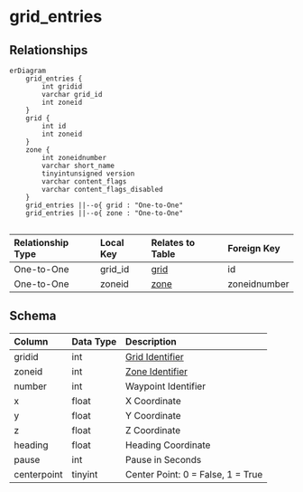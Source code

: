 # grid_entries

## Relationships

```mermaid
erDiagram
    grid_entries {
        int gridid
        varchar grid_id
        int zoneid
    }
    grid {
        int id
        int zoneid
    }
    zone {
        int zoneidnumber
        varchar short_name
        tinyintunsigned version
        varchar content_flags
        varchar content_flags_disabled
    }
    grid_entries ||--o{ grid : "One-to-One"
    grid_entries ||--o{ zone : "One-to-One"


```


| Relationship Type | Local Key | Relates to Table | Foreign Key |
| :--- | :--- | :--- | :--- |
| One-to-One | grid_id | [grid](../../schema/grids/grid.md) | id |
| One-to-One | zoneid | [zone](../../schema/zone/zone.md) | zoneidnumber |


## Schema

| Column | Data Type | Description |
| :--- | :--- | :--- |
| gridid | int | [Grid Identifier](grid.md) |
| zoneid | int | [Zone Identifier](../../../../server/zones/zone-list) |
| number | int | Waypoint Identifier |
| x | float | X Coordinate |
| y | float | Y Coordinate |
| z | float | Z Coordinate |
| heading | float | Heading Coordinate |
| pause | int | Pause in Seconds |
| centerpoint | tinyint | Center Point: 0 = False, 1 = True |

